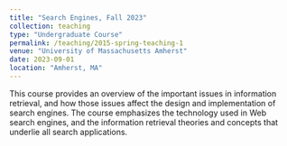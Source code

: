 ```yaml
---
title: "Search Engines, Fall 2023"
collection: teaching
type: "Undergraduate Course"
permalink: /teaching/2015-spring-teaching-1
venue: "University of Massachusetts Amherst"
date: 2023-09-01
location: "Amherst, MA"
---
```


This course provides an overview of the important issues in information retrieval, and how those issues affect the design and implementation of search engines.  The course emphasizes the technology used in Web search engines, and the information retrieval theories and concepts that underlie all search applications.  

<!--
Heading 1
======

Heading 2
======

Heading 3
======
-->
